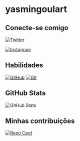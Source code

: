 # yasmingoulart

## Conecte-se comigo 
[![Twitter](https://img.shields.io/badge/Twitter-1DA1F2?logo=twitter&logoColor=white&style=for-the-badge)](https://twitter.com/@yasminbertuchi)

[![Instagram](https://img.shields.io/badge/Instagram-E4405F?logo=instagram&logoColor=white&style=for-the-badge)](https://www.instagram.com/@yasminbertuchi/)

## Habilidades
[![GitHub](https://img.shields.io/badge/github-efefef?style=for-the-badge&logo=github&logoColor=black)](https://docs.github.com/)
[![Git](https://img.shields.io/badge/Git-E34F26?logo=git&logoColor=white&style=for-the-badge)](https://docs.github.com/)


## GitHub Stats
![GitHub Stats](https://github-readme-stats.vercel.app/api?username=yasmingoulart&theme=transparent&bg_color=000&border_color=30A3DC&show_icons=true&icon_color=30A3DC&title_color=E94D5F&text_color=FFF)

## Minhas contribuições 
[![Repo Card](https://github-readme-stats.vercel.app/api/pin/?username=yasmingoulart&repo=dio-lab-open-source&bg_color=000&border_color=30A3DC&show_icons=true&icon_color=30A3DC&title_color=E94D5F&text_color=FFF)](https://github.com/yasmingoulart/dio-lab-open-source)